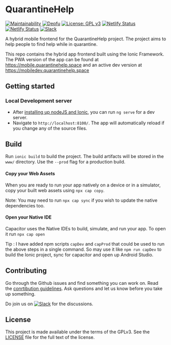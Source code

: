 # QuarantineHelp

[![Maintainability](https://api.codeclimate.com/v1/badges/16dd5e6b09dc22885e35/maintainability)](https://codeclimate.com/github/Quarantined-Help/quarantined-hybrid-app/maintainability)
[![Depfu](https://badges.depfu.com/badges/8bf41f1c7aea414b96f712e8d77f86be/count.svg)](https://depfu.com/github/Quarantined-Help/quarantined-hybrid-app?project_id=11656)
[![License: GPL v3](https://img.shields.io/badge/License-GPL%20v3-blue.svg)](https://www.gnu.org/licenses/gpl-3.0)
[![Netlify Status](https://img.shields.io/netlify/c3bf37cb-7592-4f95-8e89-c2636bfd9bf0?label=netlify%20live)](https://app.netlify.com/sites/qhmobile/deploys)
[![Netlify Status](https://img.shields.io/netlify/5b4633d8-6473-4c15-bed7-acf6b442adf1?label=netlify%20dev)](https://app.netlify.com/sites/qhmobiledev/deploys)
[![Slack](https://cdn.brandfolder.io/5H442O3W/as/pl546j-7le8zk-ex8w65/Slack_RGB.auto?width=78&height=20)][slack-invite]

A hybrid mobile frontend for the QuarantineHelp project. The project aims to help people to find help while in quarantine.

This repo contains the hybrid app frontend built using the Ionic Framework. The PWA version of the app can be found at https://mobile.quarantinehelp.space and an active dev version at https://mobiledev.quarantinehelp.space

## Getting started

### Local Development server

- After [installing up nodeJS and Ionic](https://ionicframework.com/docs/installation/cli), you can run `ng serve` for a dev server.
- Navigate to `http://localhost:8100/`. The app will automatically reload if you change any of the source files.

## Build

Run `ionic build` to build the project. The build artifacts will be stored in the `www/` directory. Use the `--prod` flag for a production build.

#### Copy your Web Assets

When you are ready to run your app natively on a device or in a simulator, copy your built web assets using `npx cap copy`.

Note: You may need to run `npx cap sync` if you wish to update the native dependencies too.

#### Open your Native IDE

Capacitor uses the Native IDEs to build, simulate, and run your app. To open it run `npx cap open`

Tip : I have added npm scripts `capDev` and `capProd` that could be used to run the above steps in a single command. So may use it like `npm run capDev` to build the Ionic project, sync for capacitor and open up Android Studio.

## Contributing

Go through the Github issues and find something you can work on. Read the [conrtibution guidelines](https://github.com/Quarantine-Help/quarantine-hybrid-app/blob/master/CONTRIBUTING.md). Ask questions and let us know before you take up something. 

Do join us on [![Slack](https://cdn.brandfolder.io/5H442O3W/as/pl546j-7le8zk-ex8w65/Slack_RGB.auto?width=78&height=20)][slack-invite] for the discussions.

## License

This project is made available under the terms of the GPLv3. See the [LICENSE][license] file for the full text of the license.

[license]: https://github.com/Quarantine-Help/quarantine-hybrid-app/blob/master/LICENSE
[slack-invite]: https://join.slack.com/t/quarantinehelp/shared_invite/zt-d0259x7q-BiC_viQhLRoQqqc5j~P0uw
